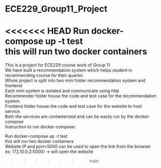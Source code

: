 # ECE229_Group11_Project<br>
<<<<<<< HEAD
Run docker-compose up -t test <br>
this will run two docker containers<br>
=======
This is a project for ECE229 course work of Group 11<br>
We have built a recommendation system which helps student in recommending course for their quarter.<br>
Whole project is split into two mini folder recommendation system and frontend<br>
Each mini system is isolated and communicate using http<br>
Recommender folder house the code and test case for the recommendation system.<br>
Frontend folder house the code and test case for the website to host service.<br>
Both the services are contanierized and can be easily run by the docker-compose<br>
Instruction to run docker-compose:<br>

Run docker-compose up -t test <br>
this will run two docker containers<br>
Website IP and port=5000 can be used to open the link from the browser<br>
ex: 172.10.0.2:5000/ -> will open the website<br>
>>>>>>> main

